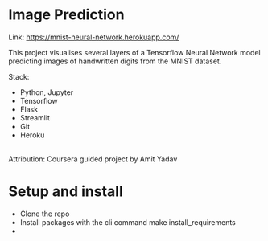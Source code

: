 # Image Prediction
Link: https://mnist-neural-network.herokuapp.com/

This project visualises several layers of a Tensorflow Neural Network model predicting
images of handwritten digits from the MNIST dataset.


Stack:
- Python, Jupyter<br>
- Tensorflow <br>
- Flask <br>
- Streamlit <br>
- Git <br>
- Heroku <br>


<br>
Attribution: Coursera guided project by Amit Yadav


# Setup and install

- Clone the repo <br>
- Install packages with the cli command make install_requirements <br>
-
